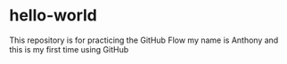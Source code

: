 # hello-world
This repository is for practicing the GitHub Flow
my name is Anthony and this is my first time using GitHub
